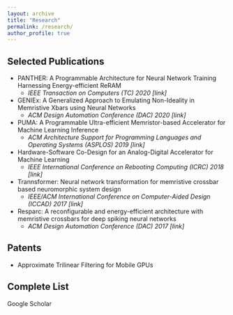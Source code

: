 ```yaml
---
layout: archive
title: "Research"
permalink: /research/
author_profile: true
---
```


## Selected Publications

* PANTHER: A Programmable Architecture for Neural Network Training Harnessing Energy-efficient ReRAM
    * _IEEE Transaction on Computers (TC) 2020 <a style="text-decoration:none" href="https://arxiv.org/abs/1912.11516">[link]</a>_
* GENIEx: A Generalized Approach to Emulating Non-Ideality in Memristive Xbars using Neural Networks
    * _ACM Design Automation Conference (DAC) 2020 <a style="text-decoration:none" href="https://arxiv.org/abs/2003.06902">[link]</a>_
* PUMA: A Programmable Ultra-efficient Memristor-based Accelerator for Machine Learning Inference
    * _ACM Architecture Support for Programming Languages and Operating Systems (ASPLOS) 2019 <a style="text-decoration:none" href="https://dl.acm.org/doi/10.1145/3297858.3304049">[link]</a>_
* Hardware-Software Co-Design for an Analog-Digital Accelerator for Machine Learning
    * _IEEE International Conference on Rebooting Computing (ICRC) 2018 <a style="text-decoration:none" href="https://ieeexplore.ieee.org/abstract/document/8638612/">[link]</a>_
* Trannsformer: Neural network transformation for memristive crossbar based neuromorphic system design
    * _IEEE/ACM International Conference on Computer-Aided Design (ICCAD) 2017 <a style="text-decoration:none" href="https://ieeexplore.ieee.org/abstract/document/8203823/">[link]</a>_
* Resparc: A reconfigurable and energy-efficient architecture with memristive crossbars for deep spiking neural networks
    * _ACM Design Automation Conference (DAC) 2017 <a style="text-decoration:none" href="https://dl.acm.org/doi/abs/10.1145/3061639.3062311">[link]</a>_

## Patents

* Approximate Trilinear Filtering for Mobile GPUs

## Complete List

<a style="text-decoration:none" href="http://scholar.google.com/citations?user=_lIGoeUAAAAJ&hl=en">Google Scholar</a>
